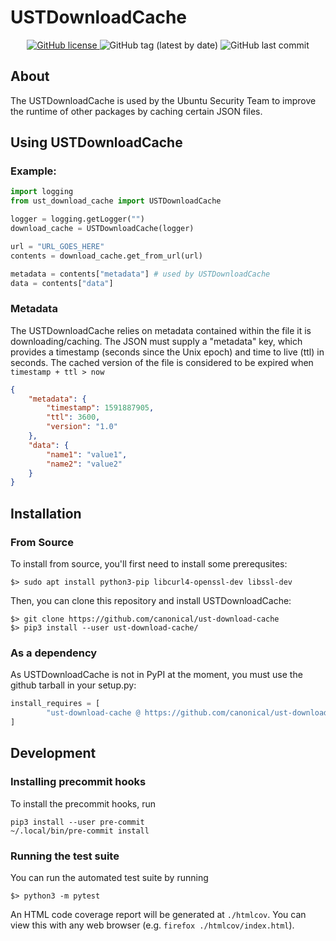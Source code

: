 # USTDownloadCache
<p align="center">
	<a href="https://github.com/canonical/ust-download-cache">
		<img alt="GitHub license" src="https://img.shields.io/github/license/canonical/ust-download-cache">
	</a>
	<img src="https://img.shields.io/github/v/tag/canonical/ust-download-cache" alt="GitHub tag (latest by date)">
	<img alt="GitHub last commit" src="https://img.shields.io/github/last-commit/canonical/ust-download-cache">
</p>

## About

The USTDownloadCache is used by the Ubuntu Security Team to improve the runtime
of other packages by caching certain JSON files.

## Using USTDownloadCache

### Example:

```python
import logging
from ust_download_cache import USTDownloadCache

logger = logging.getLogger("")
download_cache = USTDownloadCache(logger)

url = "URL_GOES_HERE"
contents = download_cache.get_from_url(url)

metadata = contents["metadata"] # used by USTDownloadCache
data = contents["data"]
```

### Metadata

The USTDownloadCache relies on metadata contained within the file it is
downloading/caching. The JSON must supply a "metadata" key, which provides a
timestamp (seconds since the Unix epoch) and time to live (ttl) in seconds. The
cached version of the file is considered to be expired when `timestamp + ttl >
now`

```json
{
    "metadata": {
        "timestamp": 1591887905,
        "ttl": 3600,
        "version": "1.0"
    },
    "data": {
        "name1": "value1",
        "name2": "value2"
    }
}
```

## Installation

### From Source
To install from source, you'll first need to install some prerequsites:

```
$> sudo apt install python3-pip libcurl4-openssl-dev libssl-dev
```

Then, you can clone this repository and install USTDownloadCache:

```
$> git clone https://github.com/canonical/ust-download-cache
$> pip3 install --user ust-download-cache/
```

### As a dependency

As USTDownloadCache is not in PyPI at the moment, you must use the github
tarball in your setup.py:

```python
install_requires = [
        "ust-download-cache @ https://github.com/canonical/ust-download-cache/archive/v1.0.0.tar.gz",
]
```

## Development

### Installing precommit hooks
To install the precommit hooks, run

    pip3 install --user pre-commit
    ~/.local/bin/pre-commit install

### Running the test suite
You can run the automated test suite by running

```
$> python3 -m pytest
```

An HTML code coverage report will be generated at `./htmlcov`. You can view
this with any web browser (e.g. `firefox ./htmlcov/index.html`).
